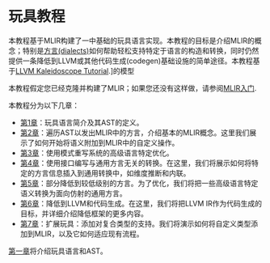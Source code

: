 # 玩具教程

本教程基于MLIR构建了一中基础的玩具语言实现。本教程的目标是介绍MLIR的概念；特别是[方言(dialects)](../../LangRef.md#dialects)如何帮助轻松支持特定于语言的构造和转换，同时仍然提供一条降低到LLVM或其他代码生成(codegen)基础设施的简单途径。本教程基于[LLVM Kaleidoscope Tutorial](https://llvm.org/docs/tutorial/MyFirstLanguageFrontend/index.html).]的模型

本教程假定您已经克隆并构建了MLIR；如果您还没有这样做，请参阅[MLIR入门](https://mlir.llvm.org/getting_started/).

本教程分为以下几章：

- [第1章](zh-Ch-1.md)：玩具语言简介及其AST的定义。
- [第2章](zh-Ch-2.md)：遍历AST以发出MLIR中的方言，介绍基本的MLIR概念。这里我们展示了如何开始将语义附加到MLIR中的自定义操作。
- [第3章](zh-Ch-3.md)：使用模式重写系统的高级语言特定优化。
- [第4章](zh-Ch-4.md)：使用接口编写与通用方言无关的转换。在这里，我们将展示如何将特定的方言信息插入到通用转换中，如维度推断和内联。
- [第5章](zh-Ch-5.md)：部分降低到较低级别的方言。为了优化，我们将把一些高级语言特定语义转换为面向仿射的通用方言。
- [第6章](zh-Ch-6.md)：降低到LLVM和代码生成。在这里，我们将把LLVM IR作为代码生成的目标，并详细介绍降低框架的更多内容。
- [第7章](zh-Ch-7.md)：扩展玩具：添加对复合类型的支持。我们将演示如何将自定义类型添加到MLIR，以及它如何适应现有流程。

[第一章](zh-Ch-1.md)将介绍玩具语言和AST。
